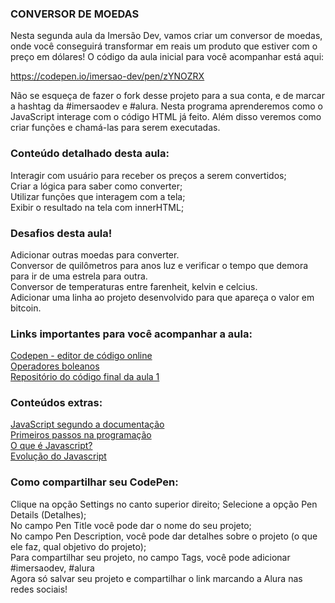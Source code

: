 ### CONVERSOR DE MOEDAS

Nesta segunda aula da Imersão Dev, vamos criar um conversor de moedas, onde você conseguirá transformar em reais um produto que estiver com o preço em dólares! O código da aula inicial para você acompanhar está aqui:

https://codepen.io/imersao-dev/pen/zYNOZRX

Não se esqueça de fazer o fork desse projeto para a sua conta, e de marcar a hashtag da #imersaodev e #alura.
Nesta programa aprenderemos como o JavaScript interage com o código HTML já feito. Além disso veremos como criar funções e chamá-las para serem executadas.

### Conteúdo detalhado desta aula:   
Interagir com usuário para receber os preços a serem convertidos;   
Criar a lógica para saber como converter;  
Utilizar funções que interagem com a tela;   
Exibir o resultado na tela com innerHTML;   
 
### Desafios desta aula!   
Adicionar outras moedas para converter.   
Conversor de quilômetros para anos luz e verificar o tempo que demora para ir de uma estrela para outra.   
Conversor de temperaturas entre farenheit, kelvin e celcius.   
Adicionar uma linha ao projeto desenvolvido para que apareça o valor em bitcoin.   

### Links importantes para você acompanhar a aula:   
[Codepen - editor de código online](https://codepen.io/)    
[Operadores boleanos](https://developer.mozilla.org/pt-BR/docs/Web/JavaScript/Guide/Expressions_and_operators)   
[Repositório do código final da aula 1](https://codepen.io/imersao-dev/details/xxdJwRe)   

### Conteúdos extras:
[JavaScript segundo a documentação](https://developer.mozilla.org/pt-BR/docs/Web/JavaScript)   
[Primeiros passos na programação](https://hipsters.tech/primeiros-passos-na-programacao-a-imersao-dev-hipsters-ponto-tech-243/)   
[O que é Javascript?](https://www.youtube.com/watch?v=NaVSbnnV75Q)   
[Evolução do Javascript](https://www.youtube.com/watch?v=Bmw_6oOvO3s)    

### Como compartilhar seu CodePen:   
Clique na opção Settings no canto superior direito; 
Selecione a opção Pen Details (Detalhes);  
No campo Pen Title você pode dar o nome do seu projeto;    
No campo Pen Description, você pode dar detalhes sobre o projeto (o que ele faz, qual objetivo do projeto);  
Para compartilhar seu projeto, no campo Tags, você pode adicionar #imersaodev, #alura   
Agora só salvar seu projeto e compartilhar o link marcando a Alura nas redes sociais!   
